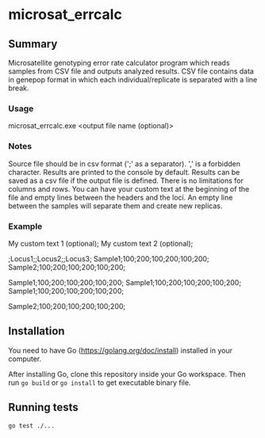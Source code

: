# microsat_errcalc

## Summary

Microsatellite genotyping error rate calculator program which reads samples from CSV file and outputs analyzed results. CSV file contains data in genepop format in which each individual/replicate is separated with a line break.

### Usage
microsat_errcalc.exe <source file path> <output file name (optional)>

### Notes
Source file should be in csv format (';' as a separator). ',' is a forbidden character.
Results are printed to the console by default. Results can be saved as a csv file if the output file is defined.
There is no limitations for columns and rows. You can have your custom text at the beginning of the file and empty lines between the headers and the loci. An empty line between the samples will separate them and create new replicas.

### Example
My custom text 1 (optional);
My custom text 2 (optional);

;Locus1;;Locus2;;Locus3;
Sample1;100;200;100;200;100;200;
Sample2;100;200;100;200;100;200;

Sample1;100;200;100;200;100;200;
Sample1;100;200;100;200;100;200;
Sample1;100;200;100;200;100;200;

Sample2;100;200;100;200;100;200;

## Installation

You need to have Go (https://golang.org/doc/install) installed in your computer.

After installing Go, clone this repository inside your Go workspace. Then run `go build` or `go install` to get executable binary file.

## Running tests

```go test ./...```
